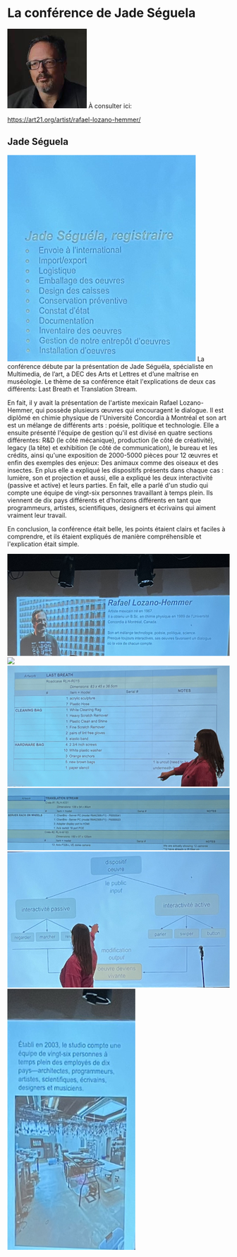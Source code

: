 # La conférence de Jade Séguela

<img src="/TP4_Conference_Compte-rendu/media/Rafael Lozano-Hemmer.jpg"> 
À consulter ici:

<https://art21.org/artist/rafael-lozano-hemmer/>

## **Jade Séguela**
<img src="/TP4_Conference_Compte-rendu/media/Jade.png"> 
La conférence débute par la présentation de Jade Séguéla, spécialiste en Multimedia, de l’art, a DEC des Arts et Lettres et d’une maîtrise en muséologie. Le thème de sa conférence était l'explications de deux cas différents: Last Breath et Translation Stream.


En fait, il y avait la présentation de l'artiste mexicain Rafael Lozano-Hemmer, qui possède plusieurs œuvres qui encouragent le dialogue. Il est diplômé en chimie physique de l'Université Concordia à Montréal et son art est un mélange de différents arts : poésie, politique et technologie.
Elle a ensuite présenté l'équipe de gestion qu'il est divisé en quatre sections différentes: R&D (le côté mécanique), production (le côté de créativité), legacy (la tête) et exhibition (le côté de communication), le bureau et les crédits, ainsi qu'une exposition de 2000-5000 pièces pour 12 œuvres et enfin des exemples des enjeux: Des animaux comme des oiseaux et des insectes.
En plus elle a expliqué les dispositifs présents dans chaque cas : lumière, son et projection et aussi, elle a expliqué les deux interactivité (passive et active) et leurs parties.
En fait, elle a parlé d'un studio qui compte une équipe de vingt-six personnes travaillant à temps plein. Ils viennent de dix pays différents et d’horizons différents en tant que programmeurs, artistes, scientifiques, designers et écrivains qui aiment vraiment leur travail.

En conclusion, la conférence était belle, les points étaient clairs et faciles à comprendre, et ils étaient expliqués de manière compréhensible et l'explication était simple.

<img src="/TP4_Conference_Compte-rendu/media/Rafael.png"> 
<img src="/TP4_Conference_Compte-rendu/media/Équipe.png"> 
<img src="/TP4_Conference_Compte-rendu/media/3Cas1.png"> 
<img src="/TP4_Conference_Compte-rendu/media/2Cas2.png"> 
<img src="/TP4_Conference_Compte-rendu/media/Oeuvre.png">
<img src="/TP4_Conference_Compte-rendu/media/Studio1.png"> 
